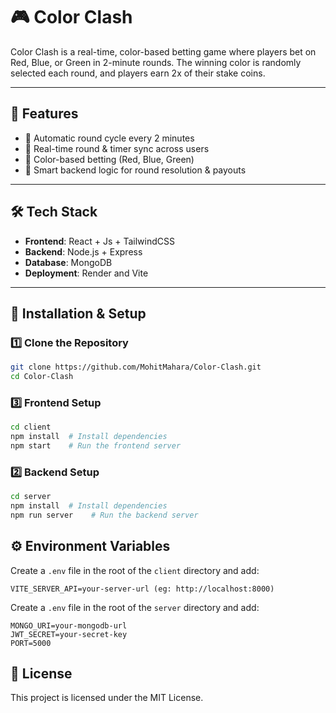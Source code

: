 # 🎮 Color Clash

Color Clash is a real-time, color-based betting game where players bet on Red, Blue, or Green in 2-minute rounds. The winning color is randomly selected each round, and players earn 2x of their stake coins.

---

## 🚀 Features

- 🔁 Automatic round cycle every 2 minutes
- 👥 Real-time round & timer sync across users
- 🎨 Color-based betting (Red, Blue, Green)
- 🧮 Smart backend logic for round resolution & payouts

---

## 🛠️ Tech Stack

- **Frontend**: React + Js + TailwindCSS
- **Backend**: Node.js + Express
- **Database**: MongoDB 
- **Deployment**: Render and Vite

---

## 🚀 Installation & Setup

### 1️⃣ Clone the Repository
```sh
git clone https://github.com/MohitMahara/Color-Clash.git
cd Color-Clash
```

### 3️⃣ Frontend Setup
```sh
cd client
npm install  # Install dependencies
npm start    # Run the frontend server
```

### 2️⃣ Backend Setup
```sh
cd server
npm install  # Install dependencies
npm run server    # Run the backend server
```

## ⚙️ Environment Variables

Create a `.env` file in the root of the `client` directory and add:
```
VITE_SERVER_API=your-server-url (eg: http://localhost:8000)

```

Create a `.env` file in the root of the `server` directory and add:
```
MONGO_URI=your-mongodb-url
JWT_SECRET=your-secret-key
PORT=5000
```

## 📜 License

This project is licensed under the MIT License.
